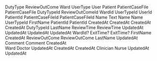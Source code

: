 
DutyType	ReviewOutCome	Ward	UserType	User	Patient	PatientCaseFile	PatientCaseFile
DutyTypeId	ReviewOutComeId	WardId	UserTypeId	UserId	PatientId	PatientCaseFileId	PatientCaseFileId
Name	Text	Name	Name	UserTypeId	FirstName	PatientId	PatientId
CreatedAt	CreatedAt	CreatedAt	CreatedAt	DutyTypeId	LastName	ReviewTime	ReviewTime
UpdatedAt	UpdatedAt	UpdatedAt	UpdatedAt		WardId?	ExitTime?	ExitTime?
				FirstName	CreatedAt	ReviewOutCome	ReviewOutCome
				LastName	UpdatedAt	Comment	Comment
				CreatedAt			
Ward			Doctor	UpdatedAt		CreatedAt	CreatedAt
Clinician			Nurse			UpdatedAt	UpdatedAt